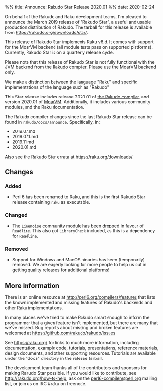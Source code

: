 %% title: Announce: Rakudo Star Release 2020.01
%% date: 2020-02-24

On behalf of the Rakudo and Raku development teams, I'm pleased to announce
the March 2019 release of "Rakudo Star", a useful and usable production
distribution of Rakudo. The tarball for this release is available from
<https://rakudo.org/downloads/star/>.

This release of Rakudo Star implements Raku v6.d. It comes with support for the
MoarVM backend (all module tests pass on supported platforms). Currently,
Rakudo Star is on a quarterly release cycle.

Please note that this release of Rakudo Star is not fully functional with the
JVM backend from the Rakudo compiler. Please use the MoarVM backend only.

We make a distinction between the language "Raku" and specific implementations
of the language such as "Rakudo".

This Star release includes release 2020.01 of [the Rakudo
compiler](https://github.com/rakudo/rakudo), and version 2020.01 of
[MoarVM](https://github.com/MoarVM/MoarVM). Additionally, it includes various
community modules, and the Raku documentation.

The Rakudo compiler changes since the last Rakudo Star release can be found in
`rakudo/docs/announce`. Specifically, in:

- 2019.07.md
- 2019.07.1.md
- 2019.11.md
- 2020.01.md

Also see the Rakudo Star errata at <https://raku.org/downloads/>

## Changes

### Added

- Perl 6 has been renamed to Raku, and this is the first Rakudo Star release
  containing `raku` as executable.

### Changed

- The `Linenoise` community module has been dropped in favour of `Readline`.
  This also got `LibraryCheck` included, as this is a dependency for
  `Readline`.

### Removed

- Support for Windows and MacOS binaries has been (temporarily) removed. We are
  eagerly looking for more people to help us out in getting quality releases
  for additional platforms!

## More information

There is an online resource at <http://perl6.org/compilers/features>
that lists the known implemented and missing features of Rakudo's
backends and other Raku implementations.

In many places we've tried to make Rakudo smart enough to inform the
programmer that a given feature isn't implemented, but there are many
that we've missed. Bug reports about missing and broken features are
welcomed at <https://github.com/rakudo/rakudo/issues>

See <https://raku.org/> for links to much more information, including
documentation, example code, tutorials, presentations, reference materials,
design documents, and other supporting resources. Tutorials are available under
the "docs" directory in the release tarball.

The development team thanks all of the contributors and sponsors for making
Rakudo Star possible. If you would like to contribute, see
<http://rakudo.org/how-to-help>, ask on the <perl6-compiler@perl.org> mailing
list, or join us on IRC \#raku on freenode.
